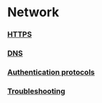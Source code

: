 ---
---

# Network

### [HTTPS](https.md)
### [DNS](dns.md)
### [Authentication protocols](authentication.md)
### [Troubleshooting](troubleshooting.md)
